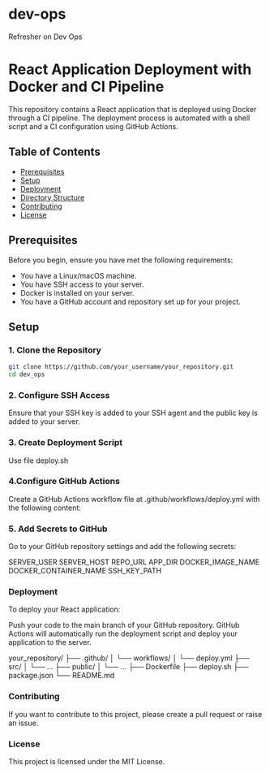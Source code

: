# dev-ops

Refresher on Dev Ops 

# React Application Deployment with Docker and CI Pipeline

This repository contains a React application that is deployed using Docker through a CI pipeline. The deployment process is automated with a shell script and a CI configuration using GitHub Actions.

## Table of Contents

- [Prerequisites](#prerequisites)
- [Setup](#setup)
- [Deployment](#deployment)
- [Directory Structure](#directory-structure)
- [Contributing](#contributing)
- [License](#license)

## Prerequisites

Before you begin, ensure you have met the following requirements:

- You have a Linux/macOS machine.
- You have SSH access to your server.
- Docker is installed on your server.
- You have a GitHub account and repository set up for your project.

## Setup

### 1. Clone the Repository

```sh
git clone https://github.com/your_username/your_repository.git 
cd dev_ops
```
### 2. Configure SSH Access
Ensure that your SSH key is added to your SSH agent and the public key is added to your server.

### 3. Create Deployment Script
Use file deploy.sh

### 4.Configure GitHub Actions
Create a GitHub Actions workflow file at .github/workflows/deploy.yml with the following content:

### 5. Add Secrets to GitHub
Go to your GitHub repository settings and add the following secrets:

SERVER_USER
SERVER_HOST
REPO_URL
APP_DIR
DOCKER_IMAGE_NAME
DOCKER_CONTAINER_NAME
SSH_KEY_PATH

### Deployment
To deploy your React application:

Push your code to the main branch of your GitHub repository.
GitHub Actions will automatically run the deployment script and deploy your application to the server.

your_repository/
├── .github/
│   └── workflows/
│       └── deploy.yml
├── src/
│   └── ...
├── public/
│   └── ...
├── Dockerfile
├── deploy.sh
├── package.json
└── README.md

### Contributing
If you want to contribute to this project, please create a pull request or raise an issue.

### License
This project is licensed under the MIT License.
